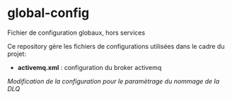 # global-config
Fichier de configuration globaux, hors services

Ce repository gère les fichiers de configurations utilisées dans le cadre du projet:

* **activemq.xml** : configuration du broker activemq

*Modification de la configuration pour le paramètrage du nommage de la DLQ*

